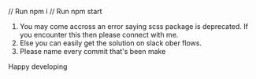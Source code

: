 // Run npm i 
// Run npm start

1. You may come accross an error saying scss package is deprecated. If you encounter this then please connect with me.
2. Else you can easily get the solution on slack ober flows.
3. Please name every commit that's been make

Happy developing

